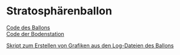 # Stratosphärenballon
[Code des Ballons](https://github.com/gar-vs-ballon-ag/sender/blob/main/README.md)  
[Code der Bodenstation](https://github.com/gar-vs-ballon-ag/reciever)

[Skript zum Erstellen von Grafiken aus den Log-Dateien des Ballons](https://github.com/gar-vs-ballon-ag/plotbuilder)
